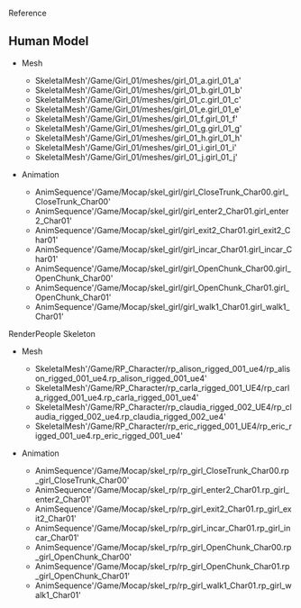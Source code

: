 Reference

## Human Model

- Mesh
    - SkeletalMesh'/Game/Girl_01/meshes/girl_01_a.girl_01_a'
    - SkeletalMesh'/Game/Girl_01/meshes/girl_01_b.girl_01_b'
    - SkeletalMesh'/Game/Girl_01/meshes/girl_01_c.girl_01_c'
    - SkeletalMesh'/Game/Girl_01/meshes/girl_01_e.girl_01_e'
    - SkeletalMesh'/Game/Girl_01/meshes/girl_01_f.girl_01_f'
    - SkeletalMesh'/Game/Girl_01/meshes/girl_01_g.girl_01_g'
    - SkeletalMesh'/Game/Girl_01/meshes/girl_01_h.girl_01_h'
    - SkeletalMesh'/Game/Girl_01/meshes/girl_01_i.girl_01_i'
    - SkeletalMesh'/Game/Girl_01/meshes/girl_01_j.girl_01_j'

- Animation
    - AnimSequence'/Game/Mocap/skel_girl/girl_CloseTrunk_Char00.girl_CloseTrunk_Char00'
    - AnimSequence'/Game/Mocap/skel_girl/girl_enter2_Char01.girl_enter2_Char01'
    - AnimSequence'/Game/Mocap/skel_girl/girl_exit2_Char01.girl_exit2_Char01'
    - AnimSequence'/Game/Mocap/skel_girl/girl_incar_Char01.girl_incar_Char01'
    - AnimSequence'/Game/Mocap/skel_girl/girl_OpenChunk_Char00.girl_OpenChunk_Char00'
    - AnimSequence'/Game/Mocap/skel_girl/girl_OpenChunk_Char01.girl_OpenChunk_Char01'
    - AnimSequence'/Game/Mocap/skel_girl/girl_walk1_Char01.girl_walk1_Char01'

RenderPeople Skeleton

- Mesh
    - SkeletalMesh'/Game/RP_Character/rp_alison_rigged_001_ue4/rp_alison_rigged_001_ue4.rp_alison_rigged_001_ue4'
    - SkeletalMesh'/Game/RP_Character/rp_carla_rigged_001_UE4/rp_carla_rigged_001_ue4.rp_carla_rigged_001_ue4'
    - SkeletalMesh'/Game/RP_Character/rp_claudia_rigged_002_UE4/rp_claudia_rigged_002_ue4.rp_claudia_rigged_002_ue4'
    - SkeletalMesh'/Game/RP_Character/rp_eric_rigged_001_UE4/rp_eric_rigged_001_ue4.rp_eric_rigged_001_ue4'

- Animation
    - AnimSequence'/Game/Mocap/skel_rp/rp_girl_CloseTrunk_Char00.rp_girl_CloseTrunk_Char00'
    - AnimSequence'/Game/Mocap/skel_rp/rp_girl_enter2_Char01.rp_girl_enter2_Char01'
    - AnimSequence'/Game/Mocap/skel_rp/rp_girl_exit2_Char01.rp_girl_exit2_Char01'
    - AnimSequence'/Game/Mocap/skel_rp/rp_girl_incar_Char01.rp_girl_incar_Char01'
    - AnimSequence'/Game/Mocap/skel_rp/rp_girl_OpenChunk_Char00.rp_girl_OpenChunk_Char00'
    - AnimSequence'/Game/Mocap/skel_rp/rp_girl_OpenChunk_Char01.rp_girl_OpenChunk_Char01'
    - AnimSequence'/Game/Mocap/skel_rp/rp_girl_walk1_Char01.rp_girl_walk1_Char01'